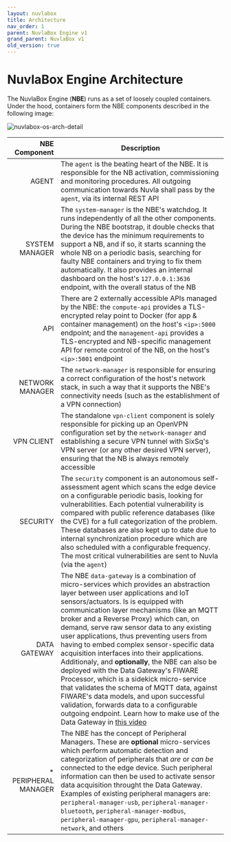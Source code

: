 ```yaml
---
layout: nuvlabox
title: Architecture
nav_order: 1
parent: NuvlaBox Engine v1
grand_parent: NuvlaBox v1
old_version: true
---
```


NuvlaBox Engine Architecture
========

The NuvlaBox Engine (**NBE**) runs as a set of loosely coupled containers. Under the hood, containers form the NBE components described in the following image:

![nuvlabox-os-arch-detail](/assets/img/nuvlabox-os-arch-detail.png)

| NBE Component 	| Description 	|
|-:	|-	|
| AGENT 	| The `agent` is the beating heart of the NBE. It is responsible for the NB activation, commissioning and monitoring procedures. All outgoing communication towards Nuvla shall pass by the `agent`, via its internal REST API	|
| SYSTEM MANAGER 	| The `system-manager` is the NBE's watchdog. It runs independently of all the other components. During the NBE bootstrap, it double checks that the device has the minimum requirements to support a NB, and if so, it starts scanning the whole NB on a periodic basis, searching for faulty NBE containers and trying to fix them automatically. It also provides an internal dashboard on the host's `127.0.0.1:3636` endpoint, with the overall status of the NB |
| API 	| There are 2 externally accessible APIs managed by the NBE: the `compute-api` provides a TLS-encrypted relay point to Docker (for app & container management) on the host's `<ip>:5000` endpoint; and the `management-api` provides a TLS-encrypted and NB-specific management API for remote control of the NB, on the host's `<ip>:5001` endpoint |
| NETWORK MANAGER 	| The `network-manager` is responsible for ensuring a correct configuration of the host's network stack, in such a way that it supports the NBE's connectivity needs (such as the establishment of a VPN connection) |
| VPN CLIENT 	| The standalone `vpn-client` component is solely responsible for picking up an OpenVPN configuration set by the `network-manager` and establishing a secure VPN tunnel with SixSq's VPN server (or any other desired VPN server), ensuring that the NB is always remotely accessible |
| SECURITY 	| The `security` component is an autonomous self-assessment agent which scans the edge device on a configurable periodic basis, looking for vulnerabilities. Each potential vulnerability is compared with public reference databases (like the CVE) for a full categorization of the problem. These databases are also kept up to date due to internal synchronization procedure which are also scheduled with a configurable frequency. The most critical vulnerabilities are sent to Nuvla (via the `agent`) |
| DATA GATEWAY 	| The NBE `data-gateway` is a combination of micro-services which provides an abstraction layer between user applications and IoT sensors/actuators. Is is equipped with communication layer mechanisms (like an MQTT broker and a Reverse Proxy) which can, on demand, serve raw sensor data to any existing user applications, thus preventing users from having to embed complex sensor-specific data acquisition interfaces into their applications. Additionaly, and **optionally**, the NBE can also be deployed with the Data Gateway's FIWARE Processor, which is a sidekick micro-service that validates the schema of MQTT data, against FIWARE's data models, and upon successful validation, forwards data to a configurable outgoing endpoint. Learn how to make use of the Data Gateway in [this video](https://youtu.be/x7RKQWVq1Mc) |
| * PERIPHERAL MANAGER 	| The NBE has the concept of Peripheral Managers. These are **optional** micro-services which perform automatic detection and categorization of peripherals that *are* or *can be* connected to the edge device. Such peripheral information can then be used to activate sensor data acquisition throught the Data Gateway. Examples of existing peripheral managers are: `peripheral-manager-usb`, `peripheral-manager-bluetooth`, `peripheral-manager-modbus`, `peripheral-manager-gpu`, `peripheral-manager-network`, and others |